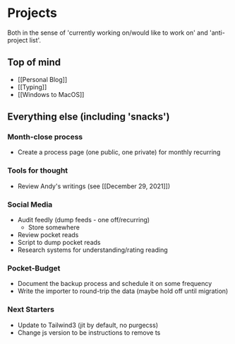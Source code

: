 # Projects

Both in the sense of 'currently working on/would like to work on' and 'anti-project list'.

## Top of mind

- [[Personal Blog]]
- [[Typing]]
- [[Windows to MacOS]]

## Everything else (including 'snacks')

### Month-close process
- Create a process page (one public, one private) for monthly recurring

### Tools for thought
- Review Andy's writings (see [[December 29, 2021]])

### Social Media
- Audit feedly (dump feeds - one off/recurring)
  - Store somewhere
- Review pocket reads
- Script to dump pocket reads
- Research systems for understanding/rating reading

### Pocket-Budget
  - Document the backup process and schedule it on some frequency
  - Write the importer to round-trip the data (maybe hold off until migration)

### Next Starters
- Update to Tailwind3 (jit by default, no purgecss)
- Change js version to be instructions to remove ts